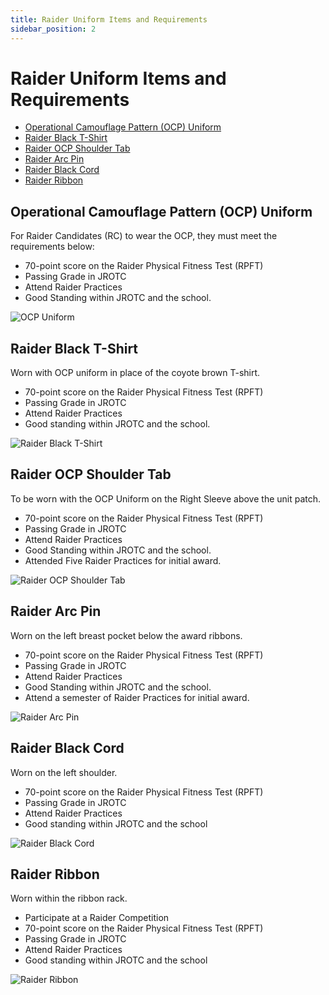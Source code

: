 ```yaml
---
title: Raider Uniform Items and Requirements
sidebar_position: 2
---
```


# Raider Uniform Items and Requirements

- [Operational Camouflage Pattern (OCP) Uniform](#operational-camouflage-pattern-ocp-uniform)
- [Raider Black T-Shirt](#raider-black-t-shirt)
- [Raider OCP Shoulder Tab](#raider-ocp-shoulder-tab)
- [Raider Arc Pin](#raider-arc-pin)
- [Raider Black Cord](#raider-black-cord)
- [Raider Ribbon](#raider-ribbon)

## Operational Camouflage Pattern (OCP) Uniform

For Raider Candidates (RC) to wear the OCP, they must meet the requirements below:

- 70-point score on the Raider Physical Fitness Test (RPFT)
- Passing Grade in JROTC
- Attend Raider Practices
- Good Standing within JROTC and the school.

<!--an image of /ocp.jpeg -->

![OCP Uniform](./assets/ocp.jpeg)

## Raider Black T-Shirt

Worn with OCP uniform in place of the coyote brown T-shirt.

- 70-point score on the Raider Physical Fitness Test (RPFT)
- Passing Grade in JROTC
- Attend Raider Practices
- Good standing within JROTC and the school.

<!--an image of /raider-black-t-shirt.jpeg -->

![Raider Black T-Shirt](./assets/raider-shirt.png)

## Raider OCP Shoulder Tab

To be worn with the OCP Uniform on the Right Sleeve above the unit patch.

- 70-point score on the Raider Physical Fitness Test (RPFT)
- Passing Grade in JROTC
- Attend Raider Practices
- Good Standing within JROTC and the school.
- Attended Five Raider Practices for initial award.

![Raider OCP Shoulder Tab](./assets/raider-tab.png)

## Raider Arc Pin

Worn on the left breast pocket below the award ribbons.

- 70-point score on the Raider Physical Fitness Test (RPFT)
- Passing Grade in JROTC
- Attend Raider Practices
- Good Standing within JROTC and the school.
- Attend a semester of Raider Practices for initial award.

![Raider Arc Pin](./assets/raider-arc-pin.png)

## Raider Black Cord

Worn on the left shoulder.

- 70-point score on the Raider Physical Fitness Test (RPFT)
- Passing Grade in JROTC
- Attend Raider Practices
- Good standing within JROTC and the school

![Raider Black Cord](./assets/black-cord.jpg)

## Raider Ribbon

Worn within the ribbon rack.

- Participate at a Raider Competition
- 70-point score on the Raider Physical Fitness Test (RPFT)
- Passing Grade in JROTC
- Attend Raider Practices
- Good standing within JROTC and the school

![Raider Ribbon](./assets/raider-ribbon.jpg)
